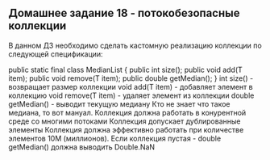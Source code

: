 ## Домашнее задание 18 - потокобезопасные коллекции
В данном ДЗ необходимо сделать кастомную реализацию коллекции по следующей спецификации:

public static final class MedianList<T extends Number> {
public int size();
public void add(T item);
public void remove(T item);
public double getMedian();
}
int size() - возвращает размер коллекции
void add(T item) - добавляет элемент в коллекцию
void remove(T item) - удаляет элемент из коллекции
double getMedian() - выводит текущую медиану
Кто не знает что такое медиана, то вот мануал.
Коллекция должна работать в конурентной среде со многими потоками
Коллекция допускает дублированные элементы
Коллекция должна эффективно работать при количестве элементов 10М (миллионов).
Если коллекция пустая - double getMedian() должна выводить Double.NaN